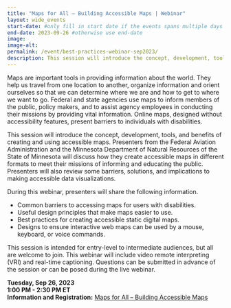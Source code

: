 ```yaml
---
title: "Maps for All – Building Accessible Maps | Webinar"
layout: wide_events
start-date: #only fill in start date if the events spans multiple days
end-date: 2023-09-26 #otherwise use end-date
image:
image-alt: 
permalink: /event/best-practices-webinar-sep2023/
description: This session will introduce the concept, development, tools, and benefits of creating and using accessible maps. Presenters from the Federal Aviation Administration and the Minnesota Department of Natural Resources of the State of Minnesota will discuss how they create accessible maps in different formats to meet their missions of informing and educating the public.
---
```


Maps are important tools in providing information about the world. They help us travel from one location to another, organize information and orient ourselves so that we can determine where we are and how to get to where we want to go. Federal and state agencies use maps to inform members of the public, policy makers, and to assist agency employees in conducting their missions by providing vital information. Online maps, designed without accessibility features, present barriers to individuals with disabilities.

This session will introduce the concept, development, tools, and benefits of creating and using accessible maps. Presenters from the Federal Aviation Administration and the Minnesota Department of Natural Resources of the State of Minnesota will discuss how they create accessible maps in different formats to meet their missions of informing and educating the public. Presenters will also review some barriers, solutions, and implications to making accessible data visualizations.

During this webinar, presenters will share the following information.  

* Common barriers to accessing maps for users with disabilities.
* Useful design principles that make maps easier to use.
* Best practices for creating accessible static digital maps.
* Designs to ensure interactive web maps can be used by a mouse, keyboard, or voice commands.

This session is intended for entry-level to intermediate audiences, but all are welcome to join. This webinar will include video remote interpreting (VRI) and real-time captioning. Questions can be submitted in advance of the session or can be posed during the live webinar.

**Tuesday, Sep 26, 2023**  
**1:00 PM - 2:30 PM ET**  
**Information and Registration:** <a href="https://www.accessibilityonline.org/cioc-508/session/?id=111071" target="_blank">Maps for All – Building Accessible Maps</a>